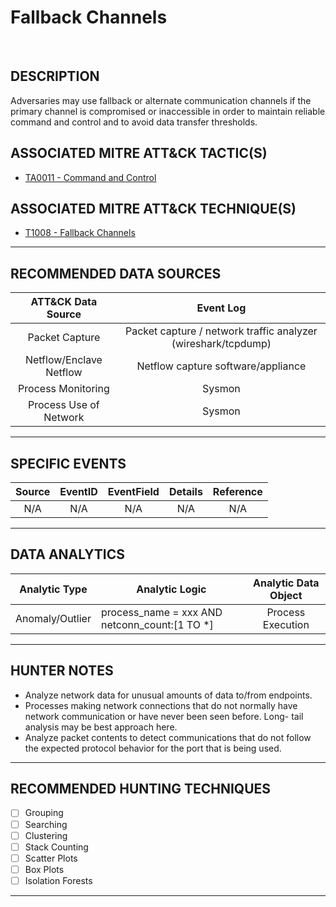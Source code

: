 # Fallback Channels

<BR>

## DESCRIPTION
Adversaries may use fallback or alternate communication channels if the primary channel is compromised or inaccessible in order to maintain reliable command and control and to avoid data transfer thresholds.
## ASSOCIATED MITRE ATT&CK TACTIC(S)
- [TA0011 - Command and Control](https://attack.mitre.org/tactics/TA0011/)

## ASSOCIATED MITRE ATT&CK TECHNIQUE(S)
- [T1008 - Fallback Channels](https://attack.mitre.org/techniques/T1008/)

---

## RECOMMENDED DATA SOURCES

| ATT&CK Data Source | Event Log |
|:---:|:---:|
| Packet Capture | Packet capture / network traffic analyzer (wireshark/tcpdump)|
| Netflow/Enclave Netflow | Netflow capture software/appliance|
| Process Monitoring | Sysmon |
| Process Use of Network | Sysmon |

---

## SPECIFIC EVENTS

| Source | EventID | EventField | Details | Reference | 
|:---:|:---:|:---:|:---:|:---:|
| N/A | N/A | N/A | N/A | N/A |

---

## DATA ANALYTICS

| Analytic Type | Analytic Logic | Analytic Data Object |
|:---:|---|:---:|
| Anomaly/Outlier | process_name = xxx AND netconn_count:[1 TO *] | Process Execution |

---

## HUNTER NOTES
* Analyze network data for unusual amounts of data to/from endpoints.
* Processes making network connections that do not normally have network communication or have never been seen before. Long-   tail analysis may be best approach here. 
* Analyze packet contents to detect communications that do not follow the expected protocol behavior for the port that is     being used. 
---

## RECOMMENDED HUNTING TECHNIQUES

- [ ] Grouping
- [ ] Searching
- [ ] Clustering
- [ ] Stack Counting
- [ ] Scatter Plots
- [ ] Box Plots
- [ ] Isolation Forests

---
